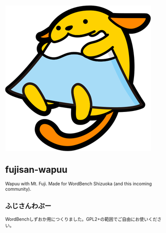 ![fujisan-wapuu](https://raw.githubusercontent.com/takeshi81/fujisan-wapuu/master/fujisan-wapuu.svg)

# fujisan-wapuu

Wapuu with Mt. Fuji. Made for WordBench Shizuoka (and this incoming community).

## ふじさんわぷー

WordBenchしずおか用につくりました。GPL2+の範囲でご自由にお使いください。

